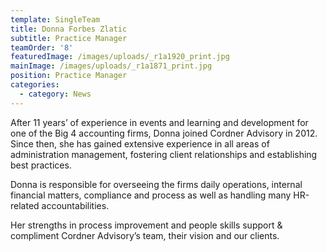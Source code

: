 ```yaml
---
template: SingleTeam
title: Donna Forbes Zlatic
subtitle: Practice Manager
teamOrder: '8'
featuredImage: /images/uploads/_r1a1920_print.jpg
mainImage: /images/uploads/_r1a1871_print.jpg
position: Practice Manager
categories:
  - category: News
---
```


After 11 years’ of experience in events and learning and development for one of the Big 4 accounting firms, Donna joined Cordner Advisory in 2012. Since then, she has gained extensive experience in all areas of administration management, fostering client relationships and establishing best practices.

Donna is responsible for overseeing the firms daily operations, internal financial matters, compliance and process as well as handling many HR-related accountabilities.

Her strengths in process improvement and people skills support & compliment Cordner Advisory’s team, their vision and our clients.
